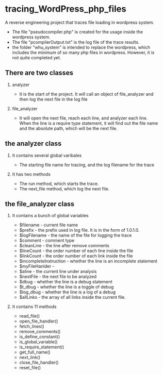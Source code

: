 # tracing_WordPress_php_files
A reverse engineering project that traces file loading in wordpress system. 

- The file "pseudocompiler.php" is created for the usage inside the wordpress system.
- The file "pcompilerOutput.txt" is the log file of the trace results.
- the folder "whu_system" is intended to replace the wordpress, which includes the minimum of so many php files in wordpress. However, it is not quite completed yet.


## There are two classes
1. analyzer
   
   - It is the start of the project. It will call an object of file_analyzer and then log the next file in the log file
     
3. file_analyzer
   
   - It will open the next file, reach each line, and analyzer each line. When the line is a require type statement, it will find out the file name and the absolute path, which will be the next file.

## the analyzer class
1. It contains several global varibales
   
   - The starting file name for tracing, and the log filename for the trace
   
3. It has two methods
   
   - The run method, which starts the trace.
   - The next_file method, which log the next file.

## the file_analyzer class
1. It contains a bunch of global variables
   - $filename - current file name
   - $prefix   - the prefix used in log file. It is in the form of 1.0.1.0.
   - $logFilename - the name of the file for logging the trace
   - $comment   - comment type
   - $cleanLine - the line after remove comments
   - $lineCount - the order number of each line inside the file
   - $linkCount - the order number of each link inside the file
   - $incompleteInstruction - whether the line is an incomplete statement
   - $myFileHanlder -
   - $aline  - the current line under analysis
   - $nextFile - the next file to be analyzed
   - $dbug   - whether the line is a debug statement
   - $t_dbug - whether the line is a toggle of debug
   - $log_dbug - whether the line is a log of a debug
   - $allLinks - the array of all links inside the current file.
   
2. It contains 11 methods
   - read_file()
   - open_file_handler()
   - fetch_lines()
   - remove_comments()
   - is_define_constant()
   - is_global_variable()
   - is_require_statement()
   - get_full_name()
   - next_link()
   - close_file_handler()
   - reset_file()
   
